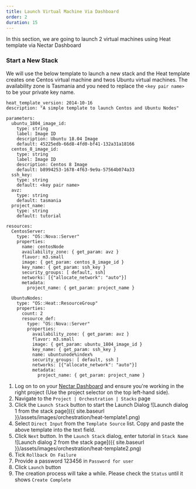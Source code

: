 ```yaml
---
title: Launch Virtual Machine Via Dashboard
order: 2
duration: 15
---
```


In this section, we are going to launch 2 virtual machines using Heat template via Nectar Dashboard

### Start a New Stack 

We will use the below template to launch a new stack and the Heat template creates one Centos virtual machine and twos Ubuntu virtual machines. The availability zone is Tasmania and you need to replace the `<key pair name>` to be your private key name.

```
heat_template_version: 2014-10-16
description: "A simple template to launch Centos and Ubuntu Nodes"

parameters:
  ubuntu_1804_image_id:
    type: string
    label: Image ID
    description: Ubuntu 18.04 Image
    default: 45225edb-66d8-4fd0-bf41-132a31a18166
  centos_8_image_id:
    type: string
    label: Image ID
    description: Centos 8 Image
    default: b8994253-1678-4f63-9e9a-57564b074a33
  ssh_key:
    type: string
    default: <key pair name>
  avz:
    type: string
    default: tasmania
  project_name:
    type: string
    default: tutorial

resources:
  CentosServer:
    type: "OS::Nova::Server"
    properties:
      name: centosNode
      availability_zone: { get_param: avz }
      flavor: m3.small
      image: { get_param: centos_8_image_id }
      key_name: { get_param: ssh_key }
      security_groups: [ default, ssh]
      networks: [{"allocate_network": "auto"}]
      metadata:
        project_name: { get_param: project_name }

  UbuntuNodes:
    type: "OS::Heat::ResourceGroup"
    properties:
      count: 2
      resource_def:
        type: "OS::Nova::Server"
        properties:
          availability_zone: { get_param: avz }
          flavor: m3.small
          image: { get_param: ubuntu_1804_image_id }
          key_name: { get_param: ssh_key }
          name: ubuntunode%index%
          security_groups: [ default, ssh ]
          networks: [{"allocate_network": "auto"}]
          metadata:
            project_name: { get_param: project_name }
```

1. Log on to on your [Nectar Dashboard](https://dashboard.rc.nectar.org.au) and ensure you're working in the right project (Use the project selector on the top left-hand side).
1. Navigate to the `Project | Orchestration | Stacks` page
1. Click the `Launch Stack` button to start the Launch Dialog
![Launch dialog 1 from the stack page]({{ site.baseurl }}/assets/images/orchestration/heat-template1.png)
1. Select `Direct Input` from the `Template Source` list. Copy and paste the above template into the text field.
1. Click `Next` button. In the `Launch Stack` dialog, enter tutorial in `Stack Name`
![Launch dialog 2 from the stack page]({{ site.baseurl }}/assets/images/orchestration/heat-template2.png)
1. Tick `Rollback On Failure`
1. Provide a password 123456 in `Password for user`
1. Click `Launch` button
1. The creation process will take a while. Please check the `Status` until it shows `Create Complete`